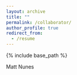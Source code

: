 ```yaml
---
layout: archive
title: ""
permalink: /collaborator/
author_profile: true
redirect_from:
  - /resume
---
```


{% include base_path %}

Matt Nunes
